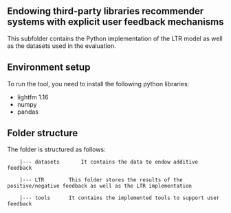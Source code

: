 
##  Endowing third-party libraries recommender systems with explicit user feedback mechanisms

This subfolder contains the Python implementation of the LTR model as well as the datasets used in the evaluation.


## Environment setup
To run the tool, you need to install the following python libraries:

 - lightfm 1.16
 - numpy 
 - pandas

## Folder structure 

The folder is structured as follows:
```
 	|--- datasets		It contains the data to endow additive feedback							
	
	|--- LTR 		This folder stores the results of the positive/negative feedback as well as the LTR implementation
						
	|--- tools   	It contains the implemented tools to support user feedback